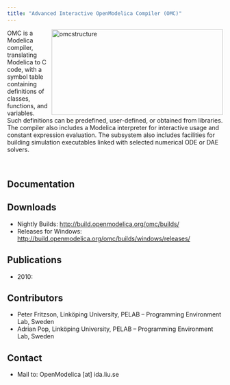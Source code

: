 ```yaml
---
title: "Advanced Interactive OpenModelica Compiler (OMC)"
---
```

<p><a href="images/M_images/omc-structure.jpg" target="_blank"><img title="omcstructure" src="images/M_images/omc-structure.jpg" alt="omcstructure" width="400" height="200" align="right" border="0" /></a></p>
<p>OMC is a Modelica compiler, translating Modelica to C code, with a symbol table containing definitions of classes, functions, and variables. Such definitions can be predefined, user-defined, or obtained from libraries. The compiler also includes a Modelica interpreter for interactive usage and constant expression evaluation. The subsystem also includes facilities for building simulation executables linked with selected numerical ODE or DAE solvers.</p>
<p>&nbsp;</p>
<h2>Documentation</h2>
<h2>Downloads</h2>
<ul>
<li>Nightly Builds: <a title="Nightly Builds" href="http://build.openmodelica.org/omc/builds/" target="_blank">http://build.openmodelica.org/omc/builds/</a></li>
<li>Releases for Windows: <a title="Lastest Releases" href="http://build.openmodelica.org/omc/builds/windows/releases/" target="_blank">http://build.openmodelica.org/omc/builds/windows/releases/</a></li>
</ul>
<h2>Publications</h2>
<ul>
<li>2010:</li>
</ul>
<h2>Contributors</h2>
<ul>
<li>Peter Fritzson, Linköping University, PELAB – Programming Environment Lab, Sweden</li>
<li>Adrian Pop, Linköping University, PELAB – Programming Environment Lab, Sweden</li>
</ul>
<h2>Contact</h2>
<ul>
<li>Mail to: OpenModelica [at] ida.liu.se</li>
</ul>